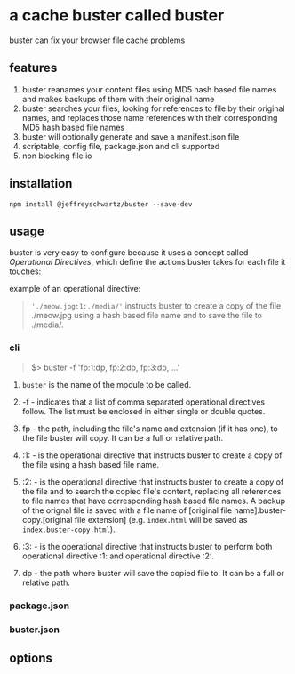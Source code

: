 # a cache buster called buster
buster can fix your browser file cache problems

## features
1. buster reanames your content files using MD5 hash based file names and makes backups of them with their original name
1. buster searches your files, looking for references to file by their original names, and replaces those name references with their corresponding MD5 hash based file names
1. buster will optionally generate and save a manifest.json file
1. scriptable, config file, package.json and cli supported
1. non blocking file io

## installation
`npm install @jeffreyschwartz/buster --save-dev`

## usage
buster is very easy to configure because it uses a concept called *Operational Directives*, which define the actions buster takes for each file it touches:

example of an operational directive:
>`'./meow.jpg:1:./media/'` instructs buster to create a copy of the file ./meow.jpg using a hash based file name and to save the file to ./media/.

### cli

>$> buster -f 'fp:1:dp, fp:2:dp, fp:3:dp, ...'

1. `buster` is the name of the module to be called.

1. -f - indicates that a list of comma separated operational directives follow. The list must be enclosed in either single or double quotes. 

1. fp - the path, including the file's name and extension (if it has one), to the file buster will copy. It can be a full or relative path.

1. :1: - is the operational directive that instructs buster to create a copy of the file using a hash based file name.

1. :2: - is the  operational directive that instructs buster to create a copy of the file and to search the copied file's content, replacing all references to file names that have corresponding hash based file names. A backup of the orignal file is saved with a file name of [original file name].buster-copy.[original file extension] (e.g. `index.html` will be saved as `index.buster-copy.html`).

1. :3: - is the operational directive that instructs buster to perform both operational directive :1: and operational directive :2:.   

1. dp - the path where buster will save the copied file to. It can be a full or relative path.

### package.json

### buster.json

## options